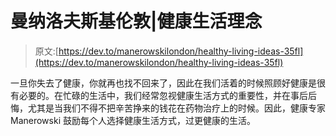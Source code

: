 # 曼纳洛夫斯基伦敦|健康生活理念

> 原文:[https://dev.to/manerowskilondon/healthy-living-ideas-35fl](https://dev.to/manerowskilondon/healthy-living-ideas-35fl)

一旦你失去了健康，你就再也找不回来了，因此在我们活着的时候照顾好健康是很有必要的。在忙碌的生活中，我们经常忽视健康生活方式的重要性，并在事后后悔，尤其是当我们不得不把辛苦挣来的钱花在药物治疗上的时候。因此，健康专家 Manerowski 鼓励每个人选择健康生活方式，过更健康的生活。